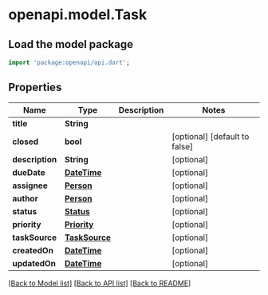 # openapi.model.Task

## Load the model package
```dart
import 'package:openapi/api.dart';
```

## Properties
Name | Type | Description | Notes
------------ | ------------- | ------------- | -------------
**title** | **String** |  | 
**closed** | **bool** |  | [optional] [default to false]
**description** | **String** |  | [optional] 
**dueDate** | [**DateTime**](DateTime.md) |  | [optional] 
**assignee** | [**Person**](Person.md) |  | [optional] 
**author** | [**Person**](Person.md) |  | [optional] 
**status** | [**Status**](Status.md) |  | [optional] 
**priority** | [**Priority**](Priority.md) |  | [optional] 
**taskSource** | [**TaskSource**](TaskSource.md) |  | [optional] 
**createdOn** | [**DateTime**](DateTime.md) |  | [optional] 
**updatedOn** | [**DateTime**](DateTime.md) |  | [optional] 

[[Back to Model list]](../README.md#documentation-for-models) [[Back to API list]](../README.md#documentation-for-api-endpoints) [[Back to README]](../README.md)


